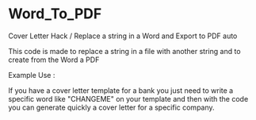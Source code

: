 # Word_To_PDF
Cover Letter Hack / Replace a string in a Word and Export to PDF auto

This code is made to replace a string in a file with another string and to create from the Word a PDF

Example Use :

If you have a cover letter template for a bank you just need to write a specific word like "CHANGEME" on your template and then with the code you can generate quickly a cover letter for a specific company.
